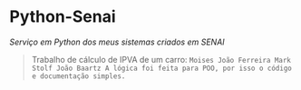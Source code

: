 # Python-Senai
*Serviço em Python dos meus sistemas criados em SENAI*

> Trabalho de cálculo de IPVA de um carro:
``Moises João Ferreira
Mark Stolf
João Baartz
A lógica foi feita para POO, por isso o código e documentação simples.``

